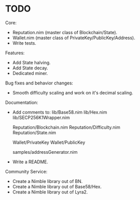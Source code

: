 # TODO

Core:
- Reputation.nim (master class of Blockchain/State).
- Wallet.nim (master class of PrivateKey/PublicKey/Address).
- Write tests.

Features:
- Add State halving.
- Add State decay.
- Dedicated miner.

Bug fixes and behavior changes:
- Smooth difficulty scaling and work on it's decimal scaling.

Documentation:
- Add comments to:
    lib/Base58.nim
    lib/Hex.nim
    lib/SECP256K1Wrapper.nim

    Reputation/Blockchain.nim
    Reputation/Difficulty.nim
    Reputation/State.nim

    Wallet/PrivateKey
    Wallet/PublicKey

    samples/addressGenerator.nim
- Write a README.

Community Service:
- Create a Nimble library out of BN.
- Create a Nimble library out of Base58/Hex.
- Create a Nimble library out of Lyra2.
